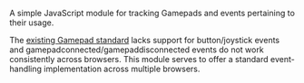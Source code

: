 A simple JavaScript module for tracking Gamepads and events pertaining to their usage.

The [existing Gamepad standard](https://developer.mozilla.org/en-US/docs/Web/API/Gamepad_API/Using_the_Gamepad_API) lacks support for button/joystick events and gamepadconnected/gamepaddisconnected events do not work consistently across browsers. This module serves to offer a standard event-handling implementation across multiple browsers.